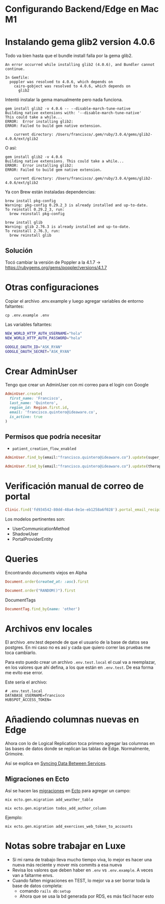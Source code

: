 # Configurando Backend/Edge en Mac M1

# Instalando gema glib2 version 4.0.6

Todo va bien hasta que el bundle install falla por la gema glib2.
```
An error occurred while installing glib2 (4.0.6), and Bundler cannot continue.

In Gemfile:
  poppler was resolved to 4.0.6, which depends on
	cairo-gobject was resolved to 4.0.6, which depends on
	  glib2
```

Intentó instalar la gema manualmente pero nada funciona.
```
gem install glib2 -v 4.0.6 -- --disable-march-tune-native
Building native extensions with: '--disable-march-tune-native'
This could take a while...
ERROR:  Error installing glib2:
ERROR: Failed to build gem native extension.

	current directory: /Users/francisco/.gem/ruby/3.0.4/gems/glib2-4.0.6/ext/glib2
```

O así:
```
gem install glib2 -v 4.0.6
Building native extensions. This could take a while...
ERROR:  Error installing glib2:
ERROR: Failed to build gem native extension.

	current directory: /Users/francisco/.gem/ruby/3.0.4/gems/glib2-4.0.6/ext/glib2
```

Ya con Brew están instaladas dependencias:
```
brew install pkg-config
Warning: pkg-config 0.29.2_3 is already installed and up-to-date.
To reinstall 0.29.2_3, run:
  brew reinstall pkg-config

brew install glib
Warning: glib 2.76.3 is already installed and up-to-date.
To reinstall 2.76.3, run:
  brew reinstall glib
```


## Solución

Tocó cambiar la versión de Poppler a la 4.1.7 → https://rubygems.org/gems/poppler/versions/4.1.7

# Otras configuraciones

Copiar el archivo .env.example y luego agregar variables de entorno faltantes:

    cp .env.example .env

Las variables faltantes:
```bash
NEW_WORLD_HTTP_AUTH_USERNAME="hola"
NEW_WORLD_HTTP_AUTH_PASSWORD="hola"

GOOGLE_OAUTH_ID="ASK_RYAN"
GOOGLE_OAUTH_SECRET="ASK_RYAN"
```

# Crear AdminUser

Tengo que crear un AdminUser con mi correo para el login con Google
```ruby
AdminUser.create(
  first_name: 'Francisco',
  last_name: 'Quintero',
  region_id: Region.first.id,
  email: 'francisco.quintero@ideaware.co',
  is_active: true
)
```

## Permisos que podría necesitar

- `patient_creation_flow_enabled`

```ruby
AdminUser.find_by(email:"francisco.quintero@ideaware.co").update(super_admin:true)

AdminUser.find_by(email:"francisco.quintero@ideaware.co").update(therapist_credentials_management_enabled:true)
```

# Verificación manual de correo de portal

```ruby
Clinic.find('fd934542-80dd-48a4-8e1e-eb1258a6f028').portal_email_recipients.first.email_address.update(verified_at: Date.today, verification_status: 'verified')
```

Los modelos pertinentes son:

- UserCommunicationMethod
- ShadowUser
- PortalProviderEntity

# Queries

Encontrando *documents*  viejos en Alpha
```ruby
Document.order(created_at: :asc).first

Document.order("RANDOM()").first
```

DocumentTags

```ruby
DocumentTag.find_by(name: 'other')
```


# Archivos env locales

El archivo .env.test depende de que el usuario de la base de datos sea postgres. En mi caso no es así y cada que quiero correr las pruebas me toca cambiarlo.

Para esto puedo crear un archivo `.env.test.local` el cual va a reemplazar, en los valores que ahí defina, a los que están en `.env.test`. De esa forma me evito ese error.

Este sería el archivo:

    # .env.test.local
    DATABASE_USERNAME=francisco
    HUBSPOT_ACCESS_TOKEN=


# Añadiendo columnas nuevas en Edge

Ahora con lo de Logical Replication toca primero agregar las columnas en las bases de datos donde se replican las tablas de Edge. Normalmente, Grimoire.

Así se explica en [Syncing Data Between Services](https://www.notion.so/getluna/Syncing-Data-Between-Services-d8fe9a0902fc48598c567181a513de51#def49b59368d45bbad700b67f4291e94).


## Migraciones en Ecto

Así se hacen las [migraciones](https://hexdocs.pm/ecto_sql/Ecto.Migration.html#module-creating-your-first-migration) en [Ecto](https://stackoverflow.com/a/48495116/1407371) para agregar un campo:

    mix ecto.gen.migration add_weather_table
    
    mix ecto.gen.migration todos_add_author_column

Ejemplo:

    mix ecto.gen.migration add_exercises_web_token_to_accounts


# Notas sobre trabajar en Luxe

- Si mi rama de trabajo lleva mucho tiempo viva, lo mejor es hacer una nueva más reciente y mover mis commits a esa nueva
- Revisa los valores que deben haber en `.env` vs `.env.example`. A veces van a faltarme envs.
- Cuando falten migraciones en TEST, lo mejor va a ser borrar toda la base de datos completa:
    - comando `rails db:setup`
    - Ahora que se usa la bd generada por RDS, es más fácil hacer esto

